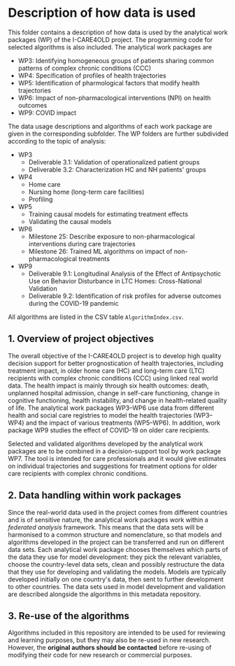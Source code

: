 # Description of how data is used

This folder contains a description of how data is used by the analytical work packages (WP) of the I-CARE4OLD project. The programming code for selected algorithms is also included. The analytical work packages are

* WP3: Identifying homogeneous groups of patients sharing common patterns of complex chronic conditions (CCC)
* WP4: Specification of profiles of health trajectories
* WP5: Identification of pharmological factors that modify health trajectories
* WP6: Impact of non-pharmacological interventions (NPI) on health outcomes
* WP9: COVID impact

The data usage descriptions and algorithms of each work package are given in the corresponding subfolder. The WP folders are further subdivided according to the topic of analysis:

* WP3
    - Deliverable 3.1: Validation of operationalized patient groups
	- Deliverable 3.2: Characterization HC and NH patients' groups
* WP4
    - Home care
	- Nursing home (long-term care facilities)
	- Profiling
* WP5
    - Training causal models for estimating treatment effects
	- Validating the causal models
* WP6
    - Milestone 25: Describe exposure to non-pharmacological interventions during care trajectories
    - Milestone 26: Trained ML algorithms on impact of non-pharmacological treatments
* WP9
    - Deliverable 9.1: Longitudinal Analysis of the Effect of Antipsychotic Use on Behavior Disturbance in LTC Homes: Cross-National Validation
	- Deliverable 9.2: Identification of risk profiles for adverse outcomes during the COVID-19 pandemic
	
All algorithms are listed in the CSV table `AlgorithmIndex.csv`.

## 1. Overview of project objectives

The overall objective of the I-CARE4OLD project is to develop high quality decision support for better prognostication of health trajectories, including treatment impact, in older home care (HC) and long-term care (LTC) recipients with complex chronic conditions (CCC) using linked real world data. The health impact is mainly through six health outcomes: death, unplanned hospital admission, change in self-care functioning, change in cognitive functioning, health instability, and change in health-related quality of life. The analytical work packages WP3–WP6 use data from different health and social care registries to model the health trajectories (WP3–WP4) and the impact of various treatments (WP5–WP6). In addition, work package WP9 studies the effect of COVID-19 on older care recipients.

Selected and validated algorithms developed by the analytical work packages are to be combined in a decision-support tool by work package WP7. The tool is intended for care professionals and it would give estimates on individual trajectories and suggestions for treatment options for older care recipients with complex chronic conditions.

## 2. Data handling within work packages

Since the real-world data used in the project comes from different countries and is of sensitive nature, the analytical work packages work within a _federated analysis_ framework. This means that the data sets will be harmonised to a common structure and nomenclature, so that models and algorithms developed in the project can be transferred and run on different data sets. Each analytical work package chooses themselves which parts of the data they use for model development: they pick the relevant variables, choose the country-level data sets, clean and possibly restructure the data that they use for developing and validating the models. Models are typically developed initially on one country's data, then sent to further development to other countries. The data sets used in model development and validation are described alongside the algorithms in this metadata repository.

## 3. Re-use of the algorithms

Algorithms included in this repository are intended to be used for reviewing and learning purposes, but they may also be re-used in new research. However, the **original authors should be contacted** before re-using of modifying their code for new research or commercial purposes.
